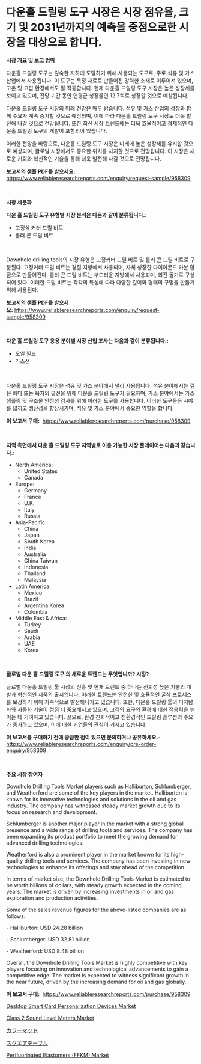 <p><h1>다운홀 드릴링 도구 시장은 시장 점유율, 크기 및 2031년까지의 예측을 중점으로한 시장을 대상으로 합니다.</h1></p><p><strong>시장 개요 및 보고 범위</strong></p>
<p><p>다운홀 드릴링 도구는 깊숙한 지하에 도달하기 위해 사용되는 도구로, 주로 석유 및 가스 산업에서 사용됩니다. 이 도구는 특정 재료로 만들어진 강력한 소재로 이루어져 있으며, 고온 및 고압 환경에서도 잘 작동합니다. 현재 다운홀 드릴링 도구 시장은 높은 성장세를 보이고 있으며, 전망 기간 동안 연평균 성장률인 12.7%로 성장할 것으로 예상됩니다.</p><p>다운홀 드릴링 도구 시장의 미래 전망은 매우 밝습니다. 석유 및 가스 산업의 성장과 함께 수요가 계속 증가할 것으로 예상되며, 이에 따라 다운홀 드릴링 도구 시장도 더욱 발전해 나갈 것으로 전망됩니다. 또한 최신 시장 트렌드에는 더욱 효율적이고 경제적인 다운홀 드릴링 도구의 개발이 포함되어 있습니다.</p><p>이러한 전망을 바탕으로, 다운홀 드릴링 도구 시장은 미래에 높은 성장세를 유지할 것으로 예상되며, 글로벌 시장에서도 중요한 위치를 차지할 것으로 전망됩니다. 이 시장은 새로운 기회와 혁신적인 기술을 통해 더욱 발전해 나갈 것으로 전망됩니다.</p></p>
<p><strong>보고서의 샘플 PDF를 받으세요:</strong> <a href="https://www.reliableresearchreports.com/enquiry/request-sample/958309">https://www.reliableresearchreports.com/enquiry/request-sample/958309</a></p>
<p>&nbsp;</p>
<p><strong>시장 세분화</strong></p>
<p><strong>다운 홀 드릴링 도구 유형별 시장 분석은 다음과 같이 분류됩니다.:</strong></p>
<p><ul><li>고정식 커터 드릴 비트</li><li>롤러 콘 드릴 비트</li></ul></p>
<p>&nbsp;</p>
<p><p>Downhole drilling tools의 시장 유형은 고정커터 드릴 비트 및 롤러 콘 드릴 비트로 구분된다. 고정커터 드릴 비트는 경질 지방에서 사용되며, 자체 성장한 다이아몬드 카본 합금으로 만들어진다. 롤러 콘 드릴 비트는 부드러운 지방에서 사용되며, 회전 돌기로 구성되어 있다. 이러한 드릴 비트는 각각의 특성에 따라 다양한 깊이와 형태의 구멍을 만들기 위해 사용된다.</p></p>
<p><strong>보고서의 샘플 PDF를 받으세요:</strong>&nbsp;<a href="https://www.reliableresearchreports.com/enquiry/request-sample/958309">https://www.reliableresearchreports.com/enquiry/request-sample/958309</a></p>
<p>&nbsp;</p>
<p><strong> 다운 홀 드릴링 도구 응용 분야별 시장 산업 조사는 다음과 같이 분류됩니다.:</strong></p>
<p><ul><li>오일 필드</li><li>가스전</li></ul></p>
<p>&nbsp;</p>
<p><p>다운홀 드릴링 도구 시장은 석유 및 가스 분야에서 널리 사용됩니다. 석유 분야에서는 깊은 바다 또는 육지의 유전을 위해 다운홀 드릴링 도구가 필요하며, 가스 분야에서는 가스 샘플링 및 구조물 안정성 검사를 위해 이러한 도구를 사용합니다. 이러한 도구들은 시야를 넓히고 생산성을 향상시키며, 석유 및 가스 분야에서 중요한 역할을 합니다.</p></p>
<p><strong>이 보고서 구매:</strong>&nbsp; <a href="https://www.reliableresearchreports.com/purchase/958309">https://www.reliableresearchreports.com/purchase/958309</a></p>
<p>&nbsp;</p>
<p><strong>지역 측면에서 다운 홀 드릴링 도구 지역별로 이용 가능한 시장 플레이어는 다음과 같습니다.:</strong></p>
<p><ul>
    <li>
        North America:
        <ul>
            <li>United States</li>
            <li>Canada</li>
        </ul>
    </li>
    <li>
        Europe:
        <ul>
            <li>Germany</li>
            <li>France</li>
            <li>U.K.</li>
            <li>Italy</li>
            <li>Russia</li>
        </ul>
    </li>
    <li>
        Asia-Pacific:
        <ul>
            <li>China</li>
            <li>Japan</li>
            <li>South Korea</li>
            <li>India</li>
            <li>Australia</li>
            <li>China Taiwan</li>
            <li>Indonesia</li>
            <li>Thailand</li>
            <li>Malaysia</li>
        </ul>
    </li>
    <li>
        Latin America:
        <ul>
            <li>Mexico</li>
            <li>Brazil</li>
            <li>Argentina Korea</li>
            <li>Colombia</li>
        </ul>
    </li>
    <li>
        Middle East & Africa:
        <ul>
            <li>Turkey</li>
            <li>Saudi</li>
            <li>Arabia</li>
            <li>UAE</li>
            <li>Korea</li>
        </ul>
    </li>
    </ul></p>
<p>&nbsp;</p>
<p><strong>글로벌 다운 홀 드릴링 도구 의 새로운 트렌드는 무엇입니까? 시장?</strong></p>
<p><p>글로벌 다운홀 드릴링 툴 시장의 신흥 및 현재 트렌드 중 하나는 신뢰성 높은 기술의 개발과 혁신적인 제품의 출시입니다. 이러한 트렌드는 안전한 및 효율적인 굴착 프로세스를 보장하기 위해 지속적으로 발전해나가고 있습니다. 또한, 다운홀 드릴링 툴의 디지턈화와 자동화 기술이 점점 더 중요해지고 있으며, 고객의 요구와 환경에 대한 적응력을 높이는 데 기여하고 있습니다. 끝으로, 환경 친화적이고 친환경적인 드릴링 솔루션의 수요가 증가하고 있으며, 이에 대한 기업들의 관심이 커지고 있습니다.</p></p>
<p><strong>이 보고서를 구매하기 전에 궁금한 점이 있으면 문의하거나 공유하세요.</strong>- <a href="https://www.reliableresearchreports.com/enquiry/pre-order-enquiry/958309">https://www.reliableresearchreports.com/enquiry/pre-order-enquiry/958309</a></p>
<p>&nbsp;</p>
<p><strong>주요 시장 참여자</strong></p>
<p><p>Downhole Drilling Tools Market players such as Halliburton, Schlumberger, and Weatherford are some of the key players in the market. Halliburton is known for its innovative technologies and solutions in the oil and gas industry. The company has witnessed steady market growth due to its focus on research and development.</p><p>Schlumberger is another major player in the market with a strong global presence and a wide range of drilling tools and services. The company has been expanding its product portfolio to meet the growing demand for advanced drilling technologies.</p><p>Weatherford is also a prominent player in the market known for its high-quality drilling tools and services. The company has been investing in new technologies to enhance its offerings and stay ahead of the competition.</p><p>In terms of market size, the Downhole Drilling Tools Market is estimated to be worth billions of dollars, with steady growth expected in the coming years. The market is driven by increasing investments in oil and gas exploration and production activities.</p><p>Some of the sales revenue figures for the above-listed companies are as follows:</p><p>- Halliburton: USD 24.28 billion</p><p>- Schlumberger: USD 32.81 billion</p><p>- Weatherford: USD 8.48 billion</p><p>Overall, the Downhole Drilling Tools Market is highly competitive with key players focusing on innovation and technological advancements to gain a competitive edge. The market is expected to witness significant growth in the near future, driven by the increasing demand for oil and gas globally.</p></p>
<p><strong>이 보고서 구매:</strong>&nbsp;&nbsp;<a href="https://www.reliableresearchreports.com/purchase/958309">https://www.reliableresearchreports.com/purchase/958309</a></p>
<p><p><a href="https://github.com/rahu1506/Market-Research-Report-List-3/blob/main/desktop-smart-card-personalization-devices-market.md">Desktop Smart Card Personalization Devices Market</a></p><p><a href="https://angry-finch-aaf.notion.site/Class-2-Sound-Level-Meters-Market-Analysis-and-Market-Size-Global-Industry-Overview-Market-Segment-7cf1791e267c4939a17c532aab87c7d5">Class 2 Sound Level Meters Market</a></p><p><a href="https://github.com/nxboeu02965442/Market-Research-Report-List-1/blob/main/9848613187229.md">カラーマッド</a></p><p><a href="https://medium.com/@jennyferfeil2023/2024%E5%B9%B4%E3%81%8B%E3%82%892031%E5%B9%B4%E3%81%BE%E3%81%A7%E3%81%AE%E6%9C%9F%E9%96%93%E3%81%AE%E5%9B%9B%E8%A7%92%E3%83%86%E3%83%BC%E3%83%96%E3%83%AB%E5%B8%82%E5%A0%B4%E5%88%86%E6%9E%90%E3%81%A8%E3%82%B5%E3%82%A4%E3%82%BA%E4%BA%88%E6%B8%AC-f569c58001af">スクエアテーブル</a></p><p><a href="https://view.publitas.com/reportprime-1/perfluorinated-elastomers-ffkm-market-size-share-trends-analysis-report-by-material-by-type-by-end-user-by-region-and-segment-forecasts-2024-2031/">Perfluorinated Elastomers (FFKM) Market</a></p></p>
